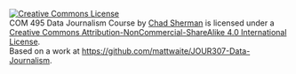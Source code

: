 <a rel="license" href="http://creativecommons.org/licenses/by-nc-sa/4.0/"><img alt="Creative Commons License" style="border-width:0" src="https://i.creativecommons.org/l/by-nc-sa/4.0/88x31.png" /></a><br /><span xmlns:dct="http://purl.org/dc/terms/" property="dct:title">COM 495 Data Journalism Course</span> by <a xmlns:cc="http://creativecommons.org/ns#" href="http://chadsherman.com" property="cc:attributionName" rel="cc:attributionURL">Chad Sherman</a> is licensed under a <a rel="license" href="http://creativecommons.org/licenses/by-nc-sa/4.0/">Creative Commons Attribution-NonCommercial-ShareAlike 4.0 International License</a>.<br />Based on a work at <a xmlns:dct="http://purl.org/dc/terms/" href="https://github.com/mattwaite/JOUR307-Data-Journalism" rel="dct:source">https://github.com/mattwaite/JOUR307-Data-Journalism</a>.

